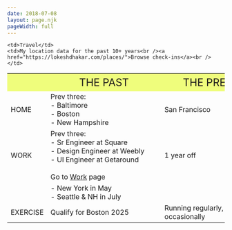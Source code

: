 ```yaml
---
date: 2018-07-08
layout: page.njk
pageWidth: full
---
```


<!-- <h1 class="page-title">Lokesh Dhakar</h1> -->

<div class="table-wrapper">
<table class="left-align top-align table-dense">
<tr>
    <th></th>
    <th>
       The Past
    </th>
    <th>
        The Present
    </th>
    <th>
        The Future
    </th>
</tr>
<tr>
    <td>Home</td>
    <td>Prev three:<br />
    - Baltimore<br />
    - Boston<br />
    - New Hampshire</td>
    <td>San Francisco</td>
    <td>San Francisco</td>
</tr>
<tr>
    <td>Work</td>
    <td>Prev three:<br />
    - Sr Engineer at Square<br />
    - Design Engineer at Weebly<br />
    - UI Engineer at Getaround <br /><br />
    Go to <a href="https://lokeshdhakar.com/work">Work</a> page</td>
    <td>1 year off</td>
    <td>?</td>
</tr>

<!-- <tr>
    <td>Title</td>
    <td>Product Manager</td>
    <td>Senior Software Engineer</td>
    <td>Design Engineer, Graphic Designer</td>
</tr>
 -->
<tr>

    <td>Travel</td>
    <td>My location data for the past 10+ years<br /><a href="https://lokeshdhakar.com/places/">Browse check-ins</a><br /> </td>
   <td></td>
    <td>- New York in May<br />
    - Seattle & NH in July</td>
 
</tr>

<!-- <tr>
    <td>Reading</td>
    <td><a href="https://www.goodreads.com/review/list/6613235-lokesh-dhakar?ref=nav_mybooks&shelf=to-read">Want to Read</a> on Goodreads</td>
    <td>Currently Reading on Goodreads</td>
    <td>See <a href="https://www.goodreads.com/review/list/6613235-lokesh-dhakar?ref=nav_mybooks&shelf=read">Goodreads</a></td>
</tr> -->
<tr>
    <td>Exercise</td>
    <td>Qualify for Boston 2025</td>
    <td>Running regularly, biking occasionally</td>
    <td>See <a href="https://www.strava.com/athletes/1136437">Strava</a></td>
</tr>
</table>
</div>

<!--
<div class="grid">
<div class="col">
<h2 class="subtitle">Currently</h2>

<ul>
<li>Living in San Francisco with my partner Sarah and our 6-month old son, Kiran</li>
<li>Running regularly, hoping to qualify for Boston 2025</li>
<li>Cycling a bit, but not enough.</li>
</ul>

- Posting regularly on social media as @zachklein
- Twitterand Threads: Interested in discussions about making great spaces and neighborhoods, pro-urbanist politics, hating on car dependency
- Instagram: Mostly scenes with good light, and proud dad moments

</div>


<div class="col">

<h2> Past</h2>

- Most recently worked at Square
- Before that Weebly, Getaround,
- One marathon,

PR at the 2024 Paris Marathon (03:06:59)
Planted a sidewalk garden
Co-founder and designer of Vimeo
CEO of Dwell
Co-developer of Dwell House
Collaborator in a cabin community called Beaver Brook in Upstate NY
Author of Cabin Porn™ books
Co-founder of DIY.org
Studied Studio Art at Wake Forest University
Hometown is Buffalo, go Bills


</div>

<div class="col">

Elsewhere on the internet? or put in currently^

Lived
- SF

List out companies
- Square
- Weebly
- Getaround
- Wingu
- Design Agencies
Linkedin


<h2>Elsewhere</h2>
X @lokesh
IG @lokesh
Strava https://www.strava.com/athletes/1136437

Linkedin /lokeshdhakar

</div>

</div>
-->
<!--
I work on the Design Engineering team at [Square](//square.com) in San Francisco. Previously I worked at [Getaround](https://www.getaround.com/) as the Engineering Lead of the Web Team. See my full work history at [LinkedIn](https://www.linkedin.com/in/lokeshdhakar).

I created the original [Lightbox](http://lokeshdhakar.com/projects/lightbox2/) script many years ago. More recently I created [Color Thief](http://lokeshdhakar.com/projects/color-thief/). See all my open source projects on [Github](https://github.com/lokesh).

I take photos on [Instagram](https://instagram.com/lokesh), post designs on [Dribbble](https://dribbble.com/lokesh), and track my runs and bike rides on [Strava](https://www.strava.com/athletes/1136437).
-->

<link rel="stylesheet" href="/css/table.css" />

<style>
:root {
    --text-multi-column-width: 300px;    
}

table {
    width: 100%;
    font-family: var(--font-ui);
}

tr th {
    background-color: #EFFD7C;
}

td,
th {
    border: 1px dotted var(--border-color);
}

tr th,
tr td:first-of-type {
    text-transform: uppercase;
    font-weight: var(--weight-x-bold);
}

th {
    font-size: 1.5rem;
    min-width: 240px;
}
th:first-of-type {
    min-width: 60px;
}

@media (min-width: 800px) {
  .grid {
    display: grid;
    grid-template-columns: repeat(auto-fill, var(--text-multi-column-width));
    gap: calc(var(--gutter) * 2);
    margin-bottom: calc(var(--block-bottom) * 4);
  }  

}

</style>